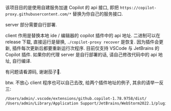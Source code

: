 该项目目的是使用自建服务加速 Copilot 的 api 接口, 即把 `https://copilot-proxy.githubusercontent.com/*` 替换为你自己的服务接口.

server 部分需要自行部署.

client 作用是替换本地 ide / 编辑器的 copilot 插件中的 api 地址. 二进制可以在 release 下载, 直接运行是替换, `./copilot-proxy recover` 是恢复. 因为插件会更新, 插件每次更新后都要重新运行次程序. 目前仅支持 VSCode 与 JetBrains 的 Copilot 插件. 如果你的代理 server 是自行部署的话, 请自己修改代码中的 api 地址, 自行编译.

有问题请看源码, 谢谢茄子🍆.

btw.
不放心 client 程序也可以自己去改, 给两个插件地址的例子, 其余的请举一反三:

```sh
/Users/admin/.vscode/extensions/github.copilot-1.78.9758/dist/
/Users/admin/Library/Application Support/JetBrains/WebStorm2022.1/plugins/github-copilot-intellij/copilot-agent/dist/
```
